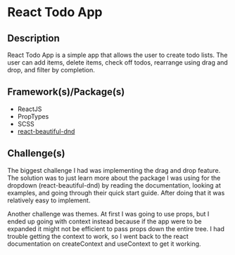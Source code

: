 # React Todo App

## Description
React Todo App is a simple app that allows the user to create todo lists. The user can add items, delete items, check off todos, rearrange using drag and drop, and filter by completion.

## Framework(s)/Package(s)
* ReactJS
* PropTypes
* SCSS
* [react-beautiful-dnd](https://www.npmjs.com/package/react-beautiful-dnd)

## Challenge(s)
The biggest challenge I had was implementing the drag and drop feature. The solution was to just learn more about the package I was using for the dropdown (react-beautiful-dnd) by reading the documentation, looking at examples, and going through their quick start guide. After doing that it was relatively easy to implement.

Another challenge was themes. At first I was going to use props, but I ended up going with context instead because if the app were to be expanded it might not be efficient to pass props down the entire tree. I had trouble getting the context to work, so I went back to the react documentation on createContext and useContext to get it working.
